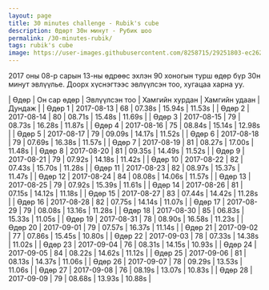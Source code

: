```yaml
---
layout: page
title: 30 minutes challenge - Rubik's cube
description: Өдөрт 30н минут - Рубик шоо
permalink: /30-minutes-rubik/
tags: rubik's cube
image: https://user-images.githubusercontent.com/8258715/29251803-ec2624a0-8096-11e7-9d0b-ffeee54adeda.png
---
```


2017 оны 08-р сарын 13-ны өдрөөс эхлэн 90 хоногын турш өдөр бүр 30н минут эвлүүлье. Доорх хүснэгтээс эвлүүлсэн тоо, хугацаа харна уу.

| Өдөр          | Он сар өдөр   | Эвлүүлсэн тоо  | Хамгийн хурдан     | Хамгийн удаан    | Дундаж      |
| Өдөр 1        | 2017-08-13    | 68             | 07.38s             | 15.94s           | 11.53s      |
| Өдөр 2        | 2017-08-14    | 80             | 08.71s             | 15.48s           | 11.69s      |
| Өдөр 3        | 2017-08-15    | 79             | 08.73s             | 16.28s           | 11.87s      |
| Өдөр 4        | 2017-08-16    | 75             | 08.84s             | 15.14s           | 12.98s      |
| Өдөр 5        | 2017-08-17    | 79             | 09.09s             | 14.17s           | 11.52s      |
| Өдөр 6        | 2017-08-18    | 79             | 07.69s             | 16.38s           | 11.57s      |
| Өдөр 7        | 2017-08-19    | 81             | 08.27s             | 17.00s           | 11.48s      |
| Өдөр 8        | 2017-08-20    | 81             | 09.35s             | 14.49s           | 11.52s      |
| Өдөр 9        | 2017-08-21    | 79             | 07.92s             | 14.18s           | 11.42s      |
| Өдөр 10       | 2017-08-22    | 82             | 07.43s             | 15.70s           | 11.28s      |
| Өдөр 11       | 2017-08-23    | 82             | 08.97s             | 15.37s           | 11.47s      |
| Өдөр 12       | 2017-08-24    | 84             | 08.08s             | 14.06s           | 11.57s      |
| Өдөр 13       | 2017-08-25    | 79             | 07.92s             | 15.39s           | 11.61s      |
| Өдөр 14       | 2017-08-26    | 81             | 07.15s             | 14.12s           | 11.18s      |
| Өдөр 15       | 2017-08-27    | 83             | 07.44s             | 14.42s           | 11.28s      |
| Өдөр 16       | 2017-08-28    | 82             | 07.75s             | 14.14s           | 11.07s      |
| Өдөр 17       | 2017-08-29    | 79             | 08.08s             | 13.16s           | 11.28s      |
| Өдөр 18       | 2017-08-30    | 85             | 06.83s             | 15.33s           | 11.05s      |
| Өдөр 19       | 2017-08-31    | 78             | 08.90s             | 16.58s           | 11.23s      |
| Өдөр 20       | 2017-09-01    | 79             | 07.57s             | 16.37s           | 11.14s      |
| Өдөр 21       | 2017-09-02    | 77             | 07.86s             | 15.45s           | 10.80s      |
| Өдөр 22       | 2017-09-03    | 78             | 07.33s             | 14.38s           | 11.02s      |
| Өдөр 23       | 2017-09-04    | 76             | 08.31s             | 14.15s           | 10.93s      |
| Өдөр 24       | 2017-09-05    | 84             | 08.22s             | 14.62s           | 11.12s      |
| Өдөр 25       | 2017-09-06    | 81             | 08.13s             | 14.37s           | 11.06s      |
| Өдөр 26       | 2017-09-07    | 78             | 09.29s             | 13.53s           | 11.06s      |
| Өдөр 27       | 2017-09-08    | 76             | 08.19s             | 13.07s           | 10.83s      |
| Өдөр 28       | 2017-09-09    | 79             | 08.68s             | 13.93s           | 10.88s      |
